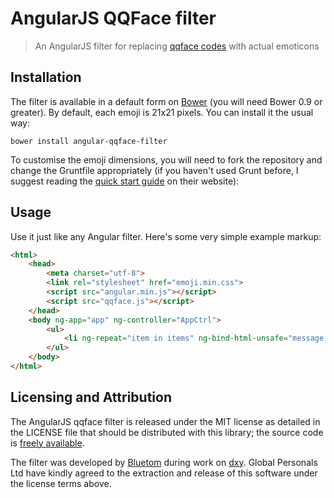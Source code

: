 # AngularJS QQFace filter

> An AngularJS filter for replacing [qqface codes](http://www..com) with actual emoticons

## Installation

The filter is available in a default form on [Bower](http://bower.io) (you will need Bower 0.9 or greater). By default, each emoji is 21x21 pixels. You can install it the usual way:

    bower install angular-qqface-filter

To customise the emoji dimensions, you will need to fork the repository and change the Gruntfile appropriately (if you haven't used Grunt before, I suggest reading the [quick start guide](http://gruntjs.com/getting-started) on their website):


## Usage

Use it just like any Angular filter. Here's some very simple example markup:

```html
<html>
    <head>
        <meta charset="utf-8">
        <link rel="stylesheet" href="emoji.min.css">
        <script src="angular.min.js"></script>
        <script src="qqface.js"></script>
    </head>
    <body ng-app="app" ng-controller="AppCtrl">
        <ul>
            <li ng-repeat="item in items" ng-bind-html-unsafe="message | qqface"></li>
        </ul>
    </body>
</html>
```

## Licensing and Attribution
The AngularJS qqface filter is released under the MIT license as detailed in the LICENSE file that should be distributed with this library; the source code is [freely available](http://github.com/globaldev/angular-qqface-filter).

The filter was developed by [Bluetom](http://liyi.it) during work on [dxy](http://www.dxy.cn/).  Global Personals Ltd have kindly agreed to the extraction and release of this software under the license terms above.